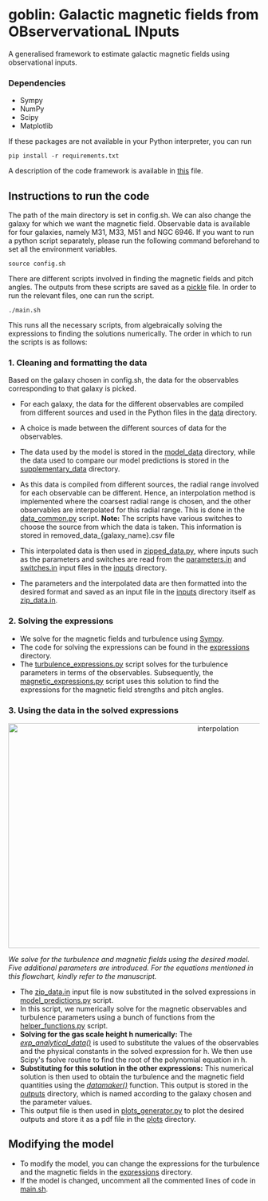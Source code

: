 # goblin: Galactic magnetic fields from OBservervationaL INputs
A generalised framework to estimate galactic magnetic fields using observational inputs.

### Dependencies
* Sympy
* NumPy
* Scipy
* Matplotlib

If these packages are not available in your Python interpreter, you can run
```
pip install -r requirements.txt
```
A description of the code framework is available in [this](framework.md) file.

## Instructions to run the code
The path of the main directory is set in config.sh. We can also change the galaxy for which we want the magnetic field. Observable data is available for four galaxies, namely M31, M33, M51 and NGC 6946. If you want to run a python script separately, please run the following command beforehand to set all the environment variables.
```
source config.sh
```
There are different scripts involved in finding the magnetic fields and pitch angles. The outputs from these scripts are saved as a [pickle](https://docs.python.org/3/library/pickle.html) file. In order to run the relevant files, one can run the script.
```
./main.sh
```
This runs all the necessary scripts, from algebraically solving the expressions to finding the solutions numerically. The order in which to run the scripts is as follows:
### 1. Cleaning and formatting the data
Based on the galaxy chosen in config.sh, the data for the observables corresponding to that galaxy is picked. 
* For each galaxy, the data for the different observables are compiled from different sources and used in the Python files in the [data](data) directory.
* A choice is made between the different sources of data for the observables.
* The data used by the model is stored in the [model_data](data/model_data) directory, while the data used to compare our model predictions is stored in the [supplementary_data](data/supplementary_data) directory.
*  As this data is compiled from different sources, the radial range involved for each observable can be different. Hence, an interpolation method is implemented where the coarsest radial range is chosen, and the other observables are interpolated for this radial range. This is done in the [data_common.py](data/data_common.py) script.
**Note:** The scripts have various switches to choose the source from which the data is taken. This information is stored in removed_data_{galaxy_name}.csv file

* This interpolated data is then used in [zipped_data.py](src/zipped_data.py), where inputs such as the parameters and switches are read from the [parameters.in](inputs/parameters.in) and [switches.in](inputs/switches.in) input files in the [inputs](inputs) directory.
* The parameters and the interpolated data are then formatted into the desired format and saved as an input file in the [inputs](inputs) directory itself as [zip_data.in](inputs/zip_data.in).
  
### 2. Solving the expressions

* We solve for the magnetic fields and turbulence using [Sympy](https://www.sympy.org/en/index.html).
* The code for solving the expressions can be found in the [expressions](expressions) directory.
* The [turbulence_expressions.py](expressions/turbulence_expressions.py) script solves for the turbulence parameters in terms of the observables. Subsequently, the [magnetic_expressions.py](expressions/magnetic_expressions.py) script uses this solution to find the expressions for the magnetic field strengths and pitch angles.



### 3. Using the data in the solved expressions
<p align="center">
<img src = "https://github.com/Rnazx/goblin/assets/42196798/c2c965fc-29b2-457b-a151-89e1b0778403" width ="825" height = "450" alt = "interpolation" />

<em align="center"> We solve for the turbulence and magnetic fields using the desired model. Five additional parameters are introduced. For the equations mentioned in this flowchart, kindly refer to the manuscript.</em>
</p>

* The [zip_data.in](inputs/zip_data.in) input file is now substituted in the solved expressions in [model_predictions.py](src/model_predictions.py) script.
* In this script, we numerically solve for the magnetic observables and turbulence parameters using a bunch of functions from the [helper_functions.py](src/helper_functions.py) script.
* **Solving for the gas scale height h numerically:** The [_exp_analytical_data()_](src/helper_functions.py#L82) is used to substitute the values of the observables and the physical constants in the solved expression for h. We then use Scipy's fsolve routine to find the root of the polynomial equation in h. 
* **Substituting for this solution in the other expressions:** This numerical solution is then used to obtain the turbulence and the magnetic field quantities using the [_datamaker()_](src/helper_functions.py#L94) function. This output is stored in the [outputs](outputs) directory, which is named according to the galaxy chosen and the parameter values.
* This output file is then used in [plots_generator.py](src/plot_generator.py) to plot the desired outputs and store it as a pdf file in the [plots](plots) directory.

## Modifying the model
* To modify the model, you can change the expressions for the turbulence and the magnetic fields in the [expressions](/expressions) directory.
* If the model is changed, uncomment all the commented lines of code in [main.sh](main.sh).



